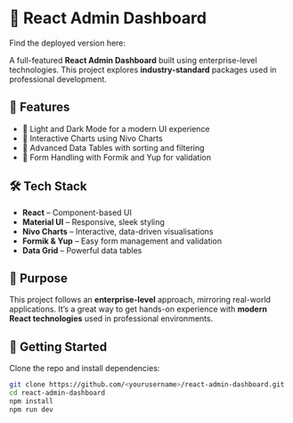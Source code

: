 # 🚀 React Admin Dashboard

Find the deployed version here:

A full-featured **React Admin Dashboard** built using enterprise-level technologies. This project explores **industry-standard** packages used in professional development.

## 📌 Features

- 🚀 Light and Dark Mode for a modern UI experience
- 🚀 Interactive Charts using Nivo Charts
- 🚀 Advanced Data Tables with sorting and filtering
- 🚀 Form Handling with Formik and Yup for validation

## 🛠️ Tech Stack

- **React** – Component-based UI
- **Material UI** – Responsive, sleek styling
- **Nivo Charts** – Interactive, data-driven visualisations
- **Formik & Yup** – Easy form management and validation
- **Data Grid** – Powerful data tables

## 🎯 Purpose

This project follows an **enterprise-level** approach, mirroring real-world applications. It’s a great way to get hands-on experience with **modern React technologies** used in professional environments.

## 🚀 Getting Started

Clone the repo and install dependencies:

```bash
git clone https://github.com/<yourusername>/react-admin-dashboard.git
cd react-admin-dashboard
npm install
npm run dev


```
